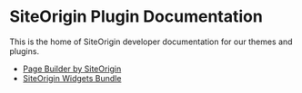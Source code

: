 # SiteOrigin Plugin Documentation

This is the home of SiteOrigin developer documentation for our themes and plugins.

* [Page Builder by SiteOrigin](page-builder.md)
* [SiteOrigin Widgets Bundle](widgets-bundle.md)
